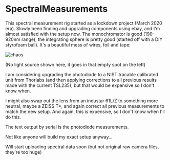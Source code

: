 # SpectralMeasurements

This spectral measurement rig started as a lockdown project (March 2020 era). Slowly been finding and upgrading components using ebay, and I'm almost satisfied with the setup now. The monochromator is good (190-920nm range), the integrating sphere is pretty good (started off with a DIY styrofoam ball). It's a beautiful mess of wires, foil and tape:

![chaos](https://user-images.githubusercontent.com/23642861/144686777-f576c793-c779-4354-8aaf-614a1862b31c.jpg)

(No light source shown here, it goes in that empty spot on the left)

I am considering upgrading the photodiode to a NIST tracable calibrated unit from Thorlabs (and then applying corrections to all previous results made with the current TSL235), but that would be expensive so I don't know when.

I might also swap out the lens from an industar 61L/Z to something more neutral, maybe a ZEISS T*, and again correct all previous measurements to match the new setup. And again, this is expensive, so I don't know when I'll do this.

The text output by serial is the photodiode measurements.

Not like anyone will build my exact setup anyway...

Will start uploading spectral data soon (but not original raw camera files, they're too huge)
